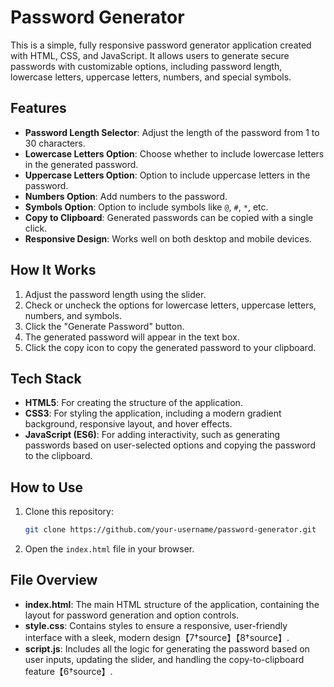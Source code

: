 # Password Generator

This is a simple, fully responsive password generator application created with HTML, CSS, and JavaScript. It allows users to generate secure passwords with customizable options, including password length, lowercase letters, uppercase letters, numbers, and special symbols.

## Features

- **Password Length Selector**: Adjust the length of the password from 1 to 30 characters.
- **Lowercase Letters Option**: Choose whether to include lowercase letters in the generated password.
- **Uppercase Letters Option**: Option to include uppercase letters in the password.
- **Numbers Option**: Add numbers to the password.
- **Symbols Option**: Option to include symbols like `@`, `#`, `*`, etc.
- **Copy to Clipboard**: Generated passwords can be copied with a single click.
- **Responsive Design**: Works well on both desktop and mobile devices.

## How It Works

1. Adjust the password length using the slider.
2. Check or uncheck the options for lowercase letters, uppercase letters, numbers, and symbols.
3. Click the "Generate Password" button.
4. The generated password will appear in the text box.
5. Click the copy icon to copy the generated password to your clipboard.

## Tech Stack

- **HTML5**: For creating the structure of the application.
- **CSS3**: For styling the application, including a modern gradient background, responsive layout, and hover effects.
- **JavaScript (ES6)**: For adding interactivity, such as generating passwords based on user-selected options and copying the password to the clipboard.

## How to Use

1. Clone this repository:
   ```bash
   git clone https://github.com/your-username/password-generator.git
   ```

2. Open the `index.html` file in your browser.

## File Overview

- **index.html**: The main HTML structure of the application, containing the layout for password generation and option controls.
- **style.css**: Contains styles to ensure a responsive, user-friendly interface with a sleek, modern design【7†source】【8†source】.
- **script.js**: Includes all the logic for generating the password based on user inputs, updating the slider, and handling the copy-to-clipboard feature【6†source】.
